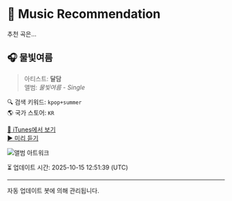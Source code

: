 
# 🎵 Music Recommendation

추천 곡은...

## 🎧 물빛여름  
> 아티스트: **달담**  
> 앨범: _물빛여름 - Single_  

🔍 검색 키워드: `kpop+summer`  
🌎 국가 스토어: `KR`

[🔗 iTunes에서 보기](https://music.apple.com/kr/album/%EB%AC%BC%EB%B9%9B%EC%97%AC%EB%A6%84/1754522746?i=1754522748&uo=4)  
[▶️ 미리 듣기](https://audio-ssl.itunes.apple.com/itunes-assets/AudioPreview211/v4/e4/cb/19/e4cb1975-d5fb-a549-7947-4d49adada3cf/mzaf_3984043628914191260.plus.aac.p.m4a)

![앨범 아트워크](https://is1-ssl.mzstatic.com/image/thumb/Music211/v4/bd/81/df/bd81df25-3890-0a52-685f-2b37ab5335d0/191953373300.jpg/100x100bb.jpg)

⏳ 업데이트 시간: 2025-10-15 12:51:39 (UTC)

---
자동 업데이트 봇에 의해 관리됩니다.
